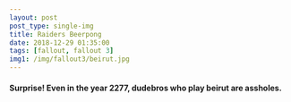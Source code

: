 ```yaml
---
layout: post
post_type: single-img
title: Raiders Beerpong
date: 2018-12-29 01:35:00
tags: [fallout, fallout 3]
img1: /img/fallout3/beirut.jpg
---
```

#### Surprise! Even in the year 2277, dudebros who play beirut are assholes.
